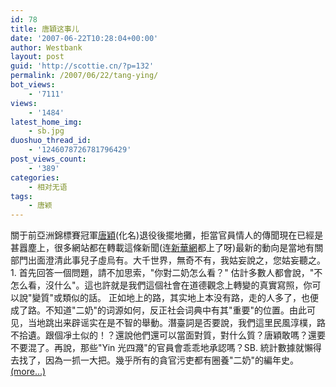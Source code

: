 ```yaml
---
id: 78
title: 唐穎这事儿
date: '2007-06-22T10:28:04+00:00'
author: Westbank
layout: post
guid: 'http://scottie.cn/?p=132'
permalink: /2007/06/22/tang-ying/
bot_views:
    - '7111'
views:
    - '1484'
latest_home_img:
    - sb.jpg
duoshuo_thread_id:
    - '1246078726781796429'
post_views_count:
    - '389'
categories:
    - 相对无语
tags:
    - 唐颖
---
```


關于前亞洲錦標賽冠軍[唐穎](http://news.tom.com/2007-06-19/0027/04292208.html)(化名)退役後擺地攤，拒當官員情人的傳聞現在已經是甚囂塵上，很多網站都在轉載這條新聞(连[新華網](http://news.xinhuanet.com/society/2007-06/19/content_6261818.htm)都上了呀)最新的動向是當地有關部門出面澄清此事兒子虛烏有。大千世界，無奇不有，我姑妄說之，您姑妄聽之。 1. 首先回答一個問題，請不加思索，"你對二奶怎么看？" 估計多數人都會說，"不怎么看，沒什么"。這也許就是我們這個社會在道德觀念上轉變的真實寫照，你可以說"變質"或類似的話。 正如地上的路，其实地上本没有路，走的人多了，也便成了路。不知道"二奶"的词源如何，反正社会词典中有其"重要"的位置。由此可见，当地跳出来辟谣实在是不智的舉動。潛臺詞是否要說，我們這里民風淳樸，路不拾遺。跟個凈土似的！？還說他們還可以當面對質，對什么質？唐穎敢嗎？還要不要混了。再說，那些"Yin 光四濺"的官員會乖乖地承認嗎？SB. 統計數據就懶得去找了，因為一抓一大把。幾乎所有的貪官污吏都有圈養"二奶"的編年史。 [<span aria-label="Continue reading 唐穎这事儿">(more…)</span>](http://farbank.net/2007/06/22/tang-ying/#more-78)
